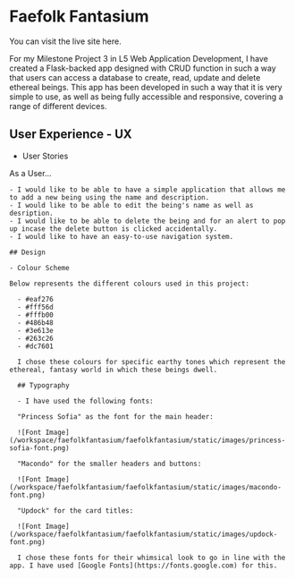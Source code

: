 # Faefolk Fantasium

You can visit the live site here.

For my Milestone Project 3 in L5 Web Application Development, I have created a Flask-backed app designed with CRUD function in such a way that users can access a database to create, read, update and delete ethereal beings.  This app has been developed in such a way that it is very simple to use, as well as being fully accessible and responsive, covering a range of different devices.

  ## User Experience - UX


  - User Stories

  As a User...

    - I would like to be able to have a simple application that allows me to add a new being using the name and description.
    - I would like to be able to edit the being's name as well as desription.
    - I would like to be able to delete the being and for an alert to pop up incase the delete button is clicked accidentally.
    - I would like to have an easy-to-use navigation system.

    ## Design

    - Colour Scheme

    Below represents the different colours used in this project:

      - #eaf276
      - #fff56d
      - #fffb00
      - #486b48 
      - #3e613e 
      - #263c26
      - #dc7601
      
      I chose these colours for specific earthy tones which represent the ethereal, fantasy world in which these beings dwell.

      ## Typography

      - I have used the following fonts: 
      
      "Princess Sofia" as the font for the main header:

      ![Font Image](/workspace/faefolkfantasium/faefolkfantasium/static/images/princess-sofia-font.png)

      "Macondo" for the smaller headers and buttons:

      ![Font Image](/workspace/faefolkfantasium/faefolkfantasium/static/images/macondo-font.png)
      
      "Updock" for the card titles:
      
      ![Font Image](/workspace/faefolkfantasium/faefolkfantasium/static/images/updock-font.png)
      
      I chose these fonts for their whimsical look to go in line with the app. I have used [Google Fonts](https://fonts.google.com) for this.







